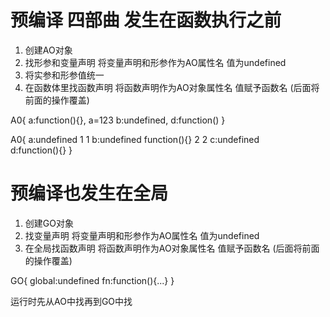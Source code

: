 # 预编译 四部曲 发生在函数执行之前
1. 创建AO对象
2. 找形参和变量声明 将变量声明和形参作为AO属性名 值为undefined
3. 将实参和形参值统一
4. 在函数体里找函数声明 将函数声明作为AO对象属性名 值赋予函数名
(后面将前面的操作覆盖)

A0{
    a:function(){}, a=123
    b:undefined,
    d:function()
}

A0{
    a:undefined  1                     1
    b:undefined  function(){} 2        2
    c:undefined    
    d:function(){}
}

# 预编译也发生在全局
1. 创建GO对象
2. 找变量声明 将变量声明和形参作为AO属性名 值为undefined
3. 在全局找函数声明 将函数声明作为AO对象属性名 值赋予函数名
(后面将前面的操作覆盖)

GO{
    global:undefined
    fn:function(){...}
}

运行时先从AO中找再到GO中找